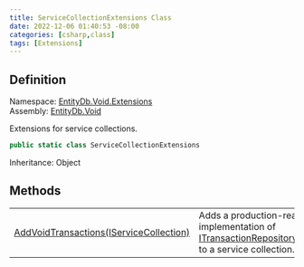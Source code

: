 ```yaml
---
title: ServiceCollectionExtensions Class
date: 2022-12-06 01:40:53 -08:00
categories: [csharp,class]
tags: [Extensions]
---
```


## Definition
Namespace: <a href='/posts/csharp.namespace.entitydb.void.extensions/'>EntityDb.Void.Extensions</a><br />
Assembly: <a href='/posts/csharp.assembly.entitydb.void/'>EntityDb.Void</a><br />

Extensions for service collections.

```cs
public static class ServiceCollectionExtensions
```
Inheritance: Object
## Methods
<table><tr><td><!--/posts/csharp.notimplemented.entitydb.void.extensions.servicecollectionextensions.addvoidtransactions/--><a href='#'>AddVoidTransactions(IServiceCollection)</a></td><td>
Adds a production-ready implementation of <a href='/posts/csharp.interface.entitydb.abstractions.transactions.itransactionrepositoryfactory/'>ITransactionRepositoryFactory</a> to a service
collection.
</td></tr></table>
